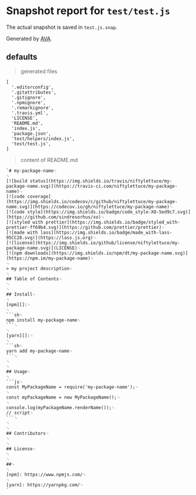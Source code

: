 # Snapshot report for `test/test.js`

The actual snapshot is saved in `test.js.snap`.

Generated by [AVA](https://ava.li).

## defaults

> generated files

    [
      '.editorconfig',
      '.gitattributes',
      '.gitignore',
      '.npmignore',
      '.remarkignore',
      '.travis.yml',
      'LICENSE',
      'README.md',
      'index.js',
      'package.json',
      'test/helpers/index.js',
      'test/test.js',
    ]

> content of README.md

    `# my-package-name␊
    ␊
    [![build status](https://img.shields.io/travis/niftylettuce/my-package-name.svg)](https://travis-ci.com/niftylettuce/my-package-name)␊
    [![code coverage](https://img.shields.io/codecov/c/github/niftylettuce/my-package-name.svg)](https://codecov.io/gh/niftylettuce/my-package-name)␊
    [![code style](https://img.shields.io/badge/code_style-XO-5ed9c7.svg)](https://github.com/sindresorhus/xo)␊
    [![styled with prettier](https://img.shields.io/badge/styled_with-prettier-ff69b4.svg)](https://github.com/prettier/prettier)␊
    [![made with lass](https://img.shields.io/badge/made_with-lass-95CC28.svg)](https://lass.js.org)␊
    [![license](https://img.shields.io/github/license/niftylettuce/my-package-name.svg)](LICENSE)␊
    [![npm downloads](https://img.shields.io/npm/dt/my-package-name.svg)](https://npm.im/my-package-name)␊
    ␊
    > my project description␊
    ␊
    ## Table of Contents␊
    ␊
    ␊
    ## Install␊
    ␊
    [npm][]:␊
    ␊
    ```sh␊
    npm install my-package-name␊
    ```␊
    ␊
    [yarn][]:␊
    ␊
    ```sh␊
    yarn add my-package-name␊
    ```␊
    ␊
    ␊
    ## Usage␊
    ␊
    ```js␊
    const MyPackageName = require('my-package-name');␊
    ␊
    const myPackageName = new MyPackageName();␊
    ␊
    console.log(myPackageName.renderName());␊
    // script␊
    ```␊
    ␊
    ␊
    ## Contributors␊
    ␊
    ␊
    ## License␊
    ␊
    ␊
    ##␊
    ␊
    [npm]: https://www.npmjs.com/␊
    ␊
    [yarn]: https://yarnpkg.com/␊
    `
